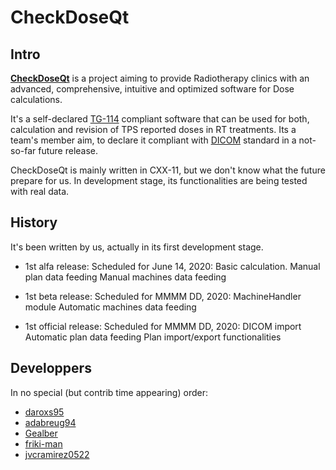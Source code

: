 # CheckDoseQt

## Intro

[**CheckDoseQt**](https://github.com/PotatoBite/CheckDoseQt) is a project aiming to provide Radiotherapy clinics with an advanced, comprehensive,
intuitive and optimized software for Dose calculations.

It's a self-declared [TG-114](https://aapm.onlinelibrary.wiley.com/doi/abs/10.1118/1.3521473) compliant software that can be used for both, calculation and revision
of TPS reported doses in RT treatments. Its a team's member aim, to declare it compliant with
[DICOM](dicom.nema.org) standard in a not-so-far future release.

CheckDoseQt is mainly written in CXX-11, but we don't know what the future prepare for us.
In development stage, its functionalities are being tested with real data.


## History

It's been written by us, actually in its first development stage. 

- 1st alfa release: Scheduled for June 14, 2020:
	Basic calculation.
	Manual plan data feeding
	Manual machines data feeding

- 1st beta release: Scheduled for MMMM DD, 2020:
	MachineHandler module
	Automatic machines data feeding

- 1st official release: Scheduled for MMMM DD, 2020:
	DICOM import
	Automatic plan data feeding
	Plan import/export functionalities
	

## Developpers

In no special (but contrib time appearing) order:

 * [daroxs95](https://github.com/orgs/PotatoBite/people/daroxs95)
 * [adabreug94](https://github.com/orgs/PotatoBite/people/adabreug94)
 * [Gealber](https://github.com/orgs/PotatoBite/people/Gealber)
 * [friki-man](https://github.com/orgs/PotatoBite/people/friki-man)
 * [jvcramirez0522](https://github.com/orgs/PotatoBite/people/jvcramirez0522)
 
